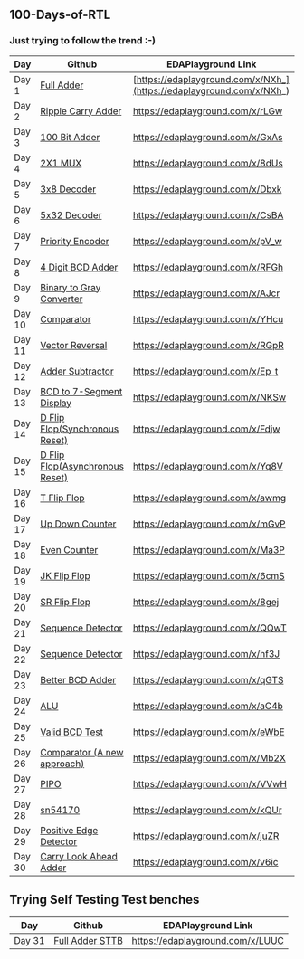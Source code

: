 ## 100-Days-of-RTL

###  Just trying to follow the trend :-)


| Day         | Github                                                           |  EDAPlayground Link                                             |
| ----------  | ---------------------------------------------------------------- | -------------------------------------------------------------- |
| Day 1       | [Full Adder](https://github.com/devchadha-jmi/100-Days-of-RTL/tree/main/Day%201%20Full%20Adder) | [https://edaplayground.com/x/NXh_](https://edaplayground.com/x/NXh_)  |
| Day 2       | [Ripple Carry Adder](https://github.com/devchadha-jmi/100-Days-of-RTL/tree/main/Day%202%20Ripple%20Carry%20Adder) | https://edaplayground.com/x/rLGw |
| Day 3       | [100 Bit Adder](https://github.com/devchadha-jmi/100-Days-of-RTL/tree/main/Day%203%20100bit%20Adder) | https://edaplayground.com/x/GxAs |
| Day 4       | [2X1 MUX](https://github.com/devchadha-jmi/100-Days-of-RTL/tree/main/Day%204%202X1%20Mux)  | https://edaplayground.com/x/8dUs  |
| Day 5       | [3x8 Decoder](https://github.com/devchadha-jmi/100-Days-of-RTL/tree/main/Day%205%203x8%20Decoder)  | https://edaplayground.com/x/Dbxk  |
| Day 6       | [5x32 Decoder](https://github.com/devchadha-jmi/100-Days-of-RTL/tree/main/Day%206%205x32%20Decoder) | https://edaplayground.com/x/CsBA  |
| Day 7       | [Priority Encoder](https://github.com/devchadha-jmi/100-Days-of-RTL/tree/main/Day%207%20Priority%20Encoder) | https://edaplayground.com/x/pV_w  |
| Day 8       | [4 Digit BCD Adder](https://github.com/devchadha-jmi/100-Days-of-RTL/tree/main/Day%208%204digit%20BCD%20Adder) | https://edaplayground.com/x/RFGh  |
| Day 9       | [Binary to Gray Converter](https://github.com/devchadha-jmi/100-Days-of-RTL/tree/main/Day%209%20Binary%20to%20Gray%20Converter)| https://edaplayground.com/x/AJcr  |
| Day 10      | [Comparator](https://github.com/devchadha-jmi/100-Days-of-RTL/tree/main/Day%2010%20Comparator) | https://edaplayground.com/x/YHcu  |
| Day 11      | [Vector Reversal](https://github.com/devchadha-jmi/100-Days-of-RTL/tree/main/Day%2011%20Vector%20Reversal) | https://edaplayground.com/x/RGpR  |
| Day 12      | [Adder Subtractor](https://github.com/devchadha-jmi/100-Days-of-RTL/tree/main/Day%2012%20Adder-Subtractor) | https://edaplayground.com/x/Ep_t  |
| Day 13      | [BCD to 7-Segment Display](https://github.com/devchadha-jmi/100-Days-of-RTL/tree/main/Day%2013%20BCD%20to%207%20Segement%20Display) | https://edaplayground.com/x/NKSw  |
| Day 14      | [D Flip Flop(Synchronous Reset)](https://github.com/devchadha-jmi/100-Days-of-RTL/tree/main/Day%2014%20D%20Flip-Flop%20Synchronous%20Reset) | https://edaplayground.com/x/Fdjw  |
| Day 15      | [D Flip Flop(Asynchronous Reset)](https://github.com/devchadha-jmi/100-Days-of-RTL/tree/main/Day%2015%20D%20Flip-Flop%20Asynchronous%20Reset) | https://edaplayground.com/x/Yq8V  |
| Day 16      | [T Flip Flop](https://github.com/devchadha-jmi/100-Days-of-RTL/tree/main/Day%2016%20TFF) | https://edaplayground.com/x/awmg  |
| Day 17      | [Up Down Counter](https://github.com/devchadha-jmi/100-Days-of-RTL/tree/main/Day%2017%20Up-Down%20Counter) | https://edaplayground.com/x/mGvP  |
| Day 18      | [Even Counter](https://github.com/devchadha-jmi/100-Days-of-RTL/tree/main/Day%2018%20Even%20Counter) | https://edaplayground.com/x/Ma3P  |
| Day 19      | [JK Flip Flop](https://github.com/devchadha-jmi/100-Days-of-RTL/tree/main/Day%2019%20JK%20FF) | https://edaplayground.com/x/6cmS |
| Day 20      | [SR Flip Flop](https://github.com/devchadha-jmi/100-Days-of-RTL/tree/main/Day%2020%20SR%20FF) | https://edaplayground.com/x/8gej |
| Day 21      | [Sequence Detector](https://github.com/devchadha-jmi/100-Days-of-RTL/tree/main/Day%2021%20Sequence%20Detector) | https://edaplayground.com/x/QQwT |
| Day 22      | [Sequence Detector](https://github.com/devchadha-jmi/100-Days-of-RTL/tree/main/Day%2022%20Sequence%20Detector) | https://edaplayground.com/x/hf3J |
| Day 23      | [Better BCD Adder](https://github.com/devchadha-jmi/100-Days-of-RTL/tree/main/Day%2023%20Better%20BCD%20Adder) | https://edaplayground.com/x/qGTS |
| Day 24      | [ALU](https://github.com/devchadha-jmi/100-Days-of-RTL/tree/main/Day%2024%20ALU) | https://edaplayground.com/x/aC4b |
| Day 25      | [Valid BCD Test](https://github.com/devchadha-jmi/100-Days-of-RTL/tree/main/Day%2025%20Valid%20BCD%20Test) | https://edaplayground.com/x/eWbE |
| Day 26      | [Comparator (A new approach)](https://github.com/devchadha-jmi/100-Days-of-RTL/tree/main/Day%2026%20Comparator%20(Better%20Approach)) | https://edaplayground.com/x/Mb2X |
| Day 27      | [PIPO](https://github.com/devchadha-jmi/100-Days-of-RTL/tree/main/Day%2027%20PIPO) | https://edaplayground.com/x/VVwH |
| Day 28      | [sn54170](https://github.com/devchadha-jmi/100-Days-of-RTL/tree/main/Day%2028%20sn54170) | https://edaplayground.com/x/kQUr |
| Day 29      | [Positive Edge Detector](https://github.com/devchadha-jmi/100-Days-of-RTL/tree/main/Day%2029%20Positive%20Edge%20Detector) | https://edaplayground.com/x/juZR |
| Day 30      | [Carry Look Ahead Adder](https://github.com/devchadha-jmi/100-Days-of-RTL/tree/main/Day%2030%20Carry%20Look%20Ahead%20Adder) | https://edaplayground.com/x/v6ic |

## Trying Self Testing Test benches
| Day         | Github                                                           |  EDAPlayground Link                                             |
| ----------  | ---------------------------------------------------------------- | -------------------------------------------------------------- |
| Day 31      | [Full Adder STTB](https://github.com/devchadha-jmi/100-Days-of-RTL/tree/main/Day%2031%20Full%20Adder%20STTB) | https://edaplayground.com/x/LUUC |
